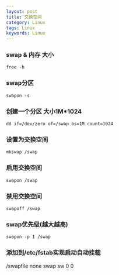 ```yaml
---
layout: post
title: 交换空间
category: Linux
tags: Linux
keywords: Linux
---  
```


### swap & 内存 大小  
    free -h  
    
### swap分区  
    swapon -s  
    
### 创建一个分区 大小1M*1024  
    dd if=/dev/zero of=/swap bs=1M count=1024

### 设置为交换空间  
    mkswap /swap    
    
### 启用交换空间  
    swapon /swap    
    
### 禁用交换空间  
    swapoff /swap  
    
### swap优先级(越大越高)  
    swapon -p 1 /swap    
    
### 添加到/etc/fstab实现启动自动挂载  
/swapfile none swap sw 0 0

